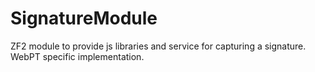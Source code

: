 SignatureModule
===============

ZF2 module to provide js libraries and service for capturing a signature. WebPT specific implementation.
